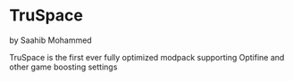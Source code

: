 # TruSpace
by Saahib Mohammed


TruSpace is the first ever fully optimized modpack supporting Optifine and other game boosting settings
